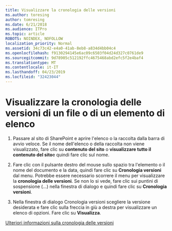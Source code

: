 ```yaml
---
title: Visualizzare la cronologia delle versioni
ms.author: toresing
author: tomresing
ms.date: 6/21/2018
ms.audience: ITPro
ms.topic: article
ROBOTS: NOINDEX, NOFOLLOW
localization_priority: Normal
ms.assetid: 34c73c42-e4a0-41ab-8eb8-a834d4bb04c4
ms.openlocfilehash: f9130294145e6ac09c6503f04d24d327c0761de9
ms.sourcegitcommit: 9d78905c512192ffc4675468abd2efc5f2e4baf4
ms.translationtype: MT
ms.contentlocale: it-IT
ms.lasthandoff: 04/23/2019
ms.locfileid: "32423044"
---
```

# <a name="view-version-history-of-a-file-or-list-item"></a>Visualizzare la cronologia delle versioni di un file o di un elemento di elenco

1. Passare al sito di SharePoint e aprire l'elenco o la raccolta dalla barra di avvio veloce. Se il nome dell'elenco o della raccolta non viene visualizzato, fare clic su **contenuto del sito** o **visualizzare tutto il contenuto del sito**e quindi fare clic sul nome.
    
2. Fare clic con il pulsante destro del mouse sullo spazio tra l'elemento o il nome del documento e la data, quindi fare clic su **Cronologia versioni** dal menu. Potrebbe essere necessario scorrere il menu per visualizzare la **cronologia delle versioni**. Se non lo si vede, fare clic sui puntini di sospensione (...) nella finestra di dialogo e quindi fare clic su **Cronologia versioni**.
    
3. Nella finestra di dialogo Cronologia versioni scegliere la versione desiderata e fare clic sulla freccia in giù a destra per visualizzare un elenco di opzioni. Fare clic su **Visualizza**.
    
[Ulteriori informazioni sulla cronologia delle versioni](https://go.microsoft.com/fwlink/?linkid=875709)
  

